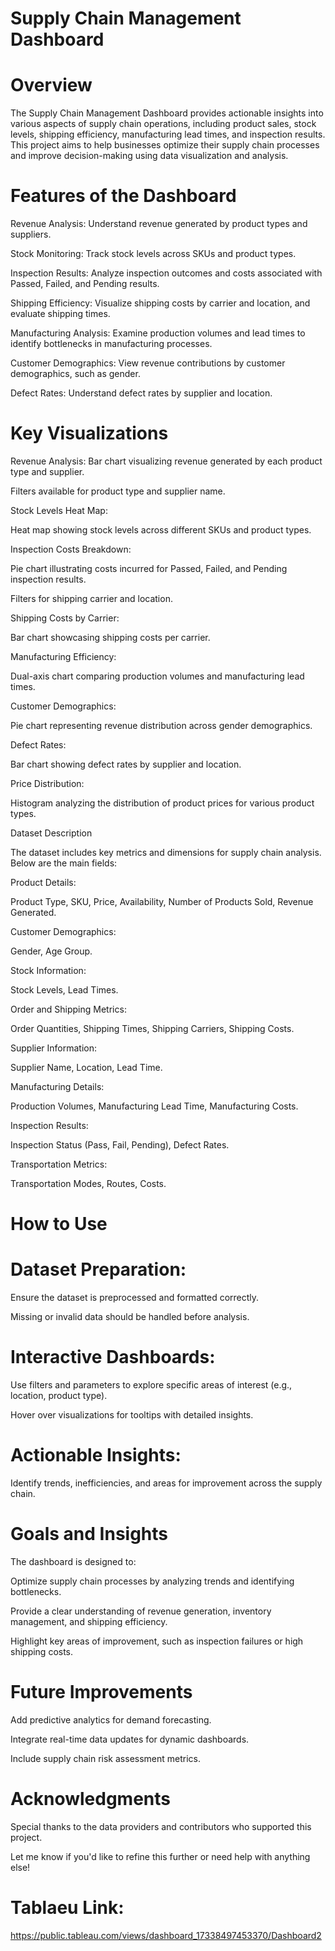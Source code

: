 # Supply Chain Management Dashboard

# Overview

The Supply Chain Management Dashboard provides actionable insights into various aspects of supply chain operations, including product sales, stock levels, shipping efficiency, manufacturing lead times, and inspection results. This project aims to help businesses optimize their supply chain processes and improve decision-making using data visualization and analysis.

# Features of the Dashboard

Revenue Analysis: Understand revenue generated by product types and suppliers.

Stock Monitoring: Track stock levels across SKUs and product types.

Inspection Results: Analyze inspection outcomes and costs associated with Passed, Failed, and Pending results.

Shipping Efficiency: Visualize shipping costs by carrier and location, and evaluate shipping times.

Manufacturing Analysis: Examine production volumes and lead times to identify bottlenecks in manufacturing processes.

Customer Demographics: View revenue contributions by customer demographics, such as gender.

Defect Rates: Understand defect rates by supplier and location.

# Key Visualizations

Revenue Analysis:
Bar chart visualizing revenue generated by each product type and supplier.

Filters available for product type and supplier name.

Stock Levels Heat Map:

Heat map showing stock levels across different SKUs and product types.

Inspection Costs Breakdown:

Pie chart illustrating costs incurred for Passed, Failed, and Pending inspection results.

Filters for shipping carrier and location.

Shipping Costs by Carrier:

Bar chart showcasing shipping costs per carrier.

Manufacturing Efficiency:

Dual-axis chart comparing production volumes and manufacturing lead times.

Customer Demographics:

Pie chart representing revenue distribution across gender demographics.

Defect Rates:

Bar chart showing defect rates by supplier and location.

Price Distribution:

Histogram analyzing the distribution of product prices for various product types.

Dataset Description

The dataset includes key metrics and dimensions for supply chain analysis. Below are the main fields:

Product Details:

Product Type, SKU, Price, Availability, Number of Products Sold, Revenue Generated.

Customer Demographics:

Gender, Age Group.

Stock Information:

Stock Levels, Lead Times.

Order and Shipping Metrics:

Order Quantities, Shipping Times, Shipping Carriers, Shipping Costs.

Supplier Information:

Supplier Name, Location, Lead Time.

Manufacturing Details:

Production Volumes, Manufacturing Lead Time, Manufacturing Costs.

Inspection Results:

Inspection Status (Pass, Fail, Pending), Defect Rates.

Transportation Metrics:

Transportation Modes, Routes, Costs.

# How to Use

# Dataset Preparation:

Ensure the dataset is preprocessed and formatted correctly.

Missing or invalid data should be handled before analysis.

# Interactive Dashboards:

Use filters and parameters to explore specific areas of interest (e.g., location, product type).

Hover over visualizations for tooltips with detailed insights.

# Actionable Insights:

Identify trends, inefficiencies, and areas for improvement across the supply chain.

# Goals and Insights
The dashboard is designed to:

Optimize supply chain processes by analyzing trends and identifying bottlenecks.

Provide a clear understanding of revenue generation, inventory management, and shipping efficiency.

Highlight key areas of improvement, such as inspection failures or high shipping costs.

# Future Improvements

Add predictive analytics for demand forecasting.

Integrate real-time data updates for dynamic dashboards.

Include supply chain risk assessment metrics.

# Acknowledgments

Special thanks to the data providers and contributors who supported this project.

Let me know if you'd like to refine this further or need help with anything else!

# Tablaeu Link: 
https://public.tableau.com/views/dashboard_17338497453370/Dashboard2

